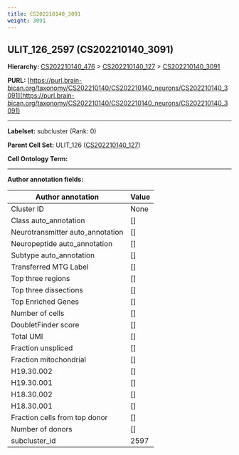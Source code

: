 ```yaml
---
title: CS202210140_3091
weight: 3091
---
```

## ULIT_126_2597 (CS202210140_3091)
<b>Hierarchy: </b>
[CS202210140_476](../CS202210140_476) >
[CS202210140_127](../CS202210140_127) >
[CS202210140_3091](../CS202210140_3091)

**PURL:** [https://purl.brain-bican.org/taxonomy/CS202210140/CS202210140_neurons/CS202210140_3091](https://purl.brain-bican.org/taxonomy/CS202210140/CS202210140_neurons/CS202210140_3091)

---


**Labelset:** subcluster (Rank: 0)

**Parent Cell Set:** ULIT_126 ([CS202210140_127](../CS202210140_127))



**Cell Ontology Term:** 

[MARKER GENES.]: #


---

[TRANSFERRED ANNOTATIONS.]: #


[AUTHOR ANNOTATION FIELDS.]: #


**Author annotation fields:**

| Author annotation | Value |
|-------------------|-------|
|Cluster ID|None|
|Class auto_annotation|[]|
|Neurotransmitter auto_annotation|[]|
|Neuropeptide auto_annotation|[]|
|Subtype auto_annotation|[]|
|Transferred MTG Label|[]|
|Top three regions|[]|
|Top three dissections|[]|
|Top Enriched Genes|[]|
|Number of cells|[]|
|DoubletFinder score|[]|
|Total UMI|[]|
|Fraction unspliced|[]|
|Fraction mitochondrial|[]|
|H19.30.002|[]|
|H19.30.001|[]|
|H18.30.002|[]|
|H18.30.001|[]|
|Fraction cells from top donor|[]|
|Number of donors|[]|
|subcluster_id|2597|
